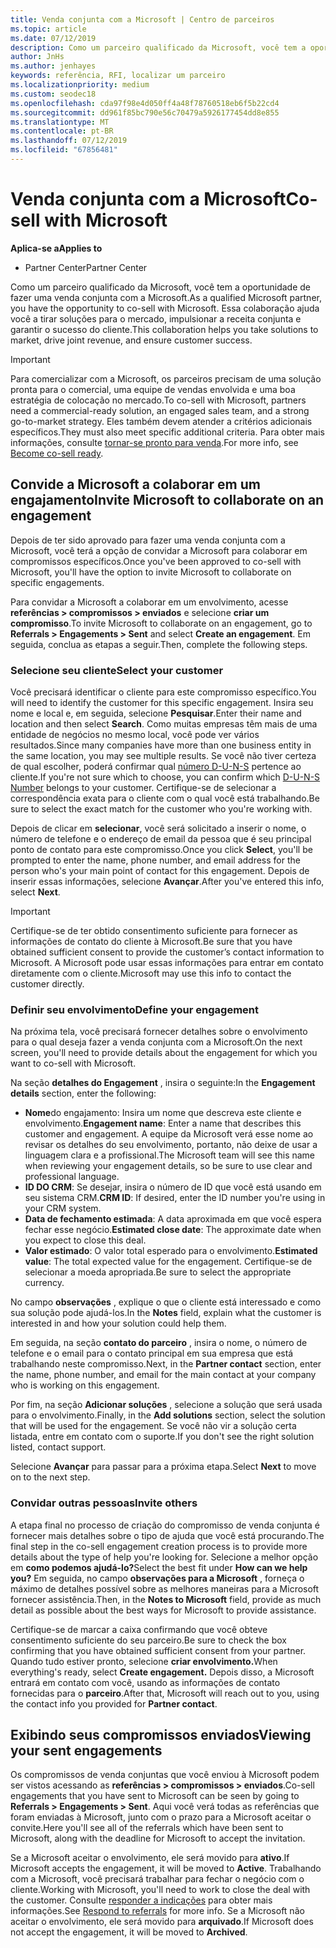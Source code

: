```yaml
---
title: Venda conjunta com a Microsoft | Centro de parceiros
ms.topic: article
ms.date: 07/12/2019
description: Como um parceiro qualificado da Microsoft, você tem a oportunidade de fazer uma venda conjunta com a Microsoft. Essa colaboração ajuda você a tirar soluções para o mercado, impulsionar a receita conjunta e garantir o sucesso do cliente.
author: JnHs
ms.author: jenhayes
keywords: referência, RFI, localizar um parceiro
ms.localizationpriority: medium
ms.custom: seodec18
ms.openlocfilehash: cda97f98e4d050ff4a48f78760518eb6f5b22cd4
ms.sourcegitcommit: dd961f85bc790e56c70479a5926177454dd8e855
ms.translationtype: MT
ms.contentlocale: pt-BR
ms.lasthandoff: 07/12/2019
ms.locfileid: "67856481"
---
```

# <a name="co-sell-with-microsoft"></a><span data-ttu-id="1638f-105">Venda conjunta com a Microsoft</span><span class="sxs-lookup"><span data-stu-id="1638f-105">Co-sell with Microsoft</span></span>

<span data-ttu-id="1638f-106">**Aplica-se a**</span><span class="sxs-lookup"><span data-stu-id="1638f-106">**Applies to**</span></span>

-  <span data-ttu-id="1638f-107">Partner Center</span><span class="sxs-lookup"><span data-stu-id="1638f-107">Partner Center</span></span>

<span data-ttu-id="1638f-108">Como um parceiro qualificado da Microsoft, você tem a oportunidade de fazer uma venda conjunta com a Microsoft.</span><span class="sxs-lookup"><span data-stu-id="1638f-108">As a qualified Microsoft partner, you have the opportunity to co-sell with Microsoft.</span></span> <span data-ttu-id="1638f-109">Essa colaboração ajuda você a tirar soluções para o mercado, impulsionar a receita conjunta e garantir o sucesso do cliente.</span><span class="sxs-lookup"><span data-stu-id="1638f-109">This collaboration helps you take solutions to market, drive joint revenue, and ensure customer success.</span></span>

> [!IMPORTANT]
> <span data-ttu-id="1638f-110">Para comercializar com a Microsoft, os parceiros precisam de uma solução pronta para o comercial, uma equipe de vendas envolvida e uma boa estratégia de colocação no mercado.</span><span class="sxs-lookup"><span data-stu-id="1638f-110">To co-sell with Microsoft, partners need a commercial-ready solution, an engaged sales team, and a strong go-to-market strategy.</span></span> <span data-ttu-id="1638f-111">Eles também devem atender a critérios adicionais específicos.</span><span class="sxs-lookup"><span data-stu-id="1638f-111">They must also meet specific additional criteria.</span></span> <span data-ttu-id="1638f-112">Para obter mais informações, consulte [tornar-se pronto para venda](https://partner.microsoft.com/reach-customers/selling-with-microsoft#become-ready).</span><span class="sxs-lookup"><span data-stu-id="1638f-112">For more info, see [Become co-sell ready](https://partner.microsoft.com/reach-customers/selling-with-microsoft#become-ready).</span></span>

## <a name="invite-microsoft-to-collaborate-on-an-engagement"></a><span data-ttu-id="1638f-113">Convide a Microsoft a colaborar em um engajamento</span><span class="sxs-lookup"><span data-stu-id="1638f-113">Invite Microsoft to collaborate on an engagement</span></span>

<span data-ttu-id="1638f-114">Depois de ter sido aprovado para fazer uma venda conjunta com a Microsoft, você terá a opção de convidar a Microsoft para colaborar em compromissos específicos.</span><span class="sxs-lookup"><span data-stu-id="1638f-114">Once you've been approved to co-sell with Microsoft, you'll have the option to invite Microsoft to collaborate on specific engagements.</span></span>

<span data-ttu-id="1638f-115">Para convidar a Microsoft a colaborar em um envolvimento, acesse **referências > compromissos > enviados** e selecione **criar um compromisso**.</span><span class="sxs-lookup"><span data-stu-id="1638f-115">To invite Microsoft to collaborate on an engagement, go to **Referrals > Engagements > Sent** and select **Create an engagement**.</span></span> <span data-ttu-id="1638f-116">Em seguida, conclua as etapas a seguir.</span><span class="sxs-lookup"><span data-stu-id="1638f-116">Then, complete the following steps.</span></span>

### <a name="select-your-customer"></a><span data-ttu-id="1638f-117">Selecione seu cliente</span><span class="sxs-lookup"><span data-stu-id="1638f-117">Select your customer</span></span>

<span data-ttu-id="1638f-118">Você precisará identificar o cliente para este compromisso específico.</span><span class="sxs-lookup"><span data-stu-id="1638f-118">You will need to identify the customer for this specific engagement.</span></span> <span data-ttu-id="1638f-119">Insira seu nome e local e, em seguida, selecione **Pesquisar**.</span><span class="sxs-lookup"><span data-stu-id="1638f-119">Enter their name and location and then select **Search**.</span></span> <span data-ttu-id="1638f-120">Como muitas empresas têm mais de uma entidade de negócios no mesmo local, você pode ver vários resultados.</span><span class="sxs-lookup"><span data-stu-id="1638f-120">Since many companies have more than one business entity in the same location, you may see multiple results.</span></span> <span data-ttu-id="1638f-121">Se você não tiver certeza de qual escolher, poderá confirmar qual [número D-U-N-S](https://www.dnb.com/duns-number.html) pertence ao cliente.</span><span class="sxs-lookup"><span data-stu-id="1638f-121">If you're not sure which to choose, you can confirm which [D-U-N-S Number](https://www.dnb.com/duns-number.html) belongs to your customer.</span></span> <span data-ttu-id="1638f-122">Certifique-se de selecionar a correspondência exata para o cliente com o qual você está trabalhando.</span><span class="sxs-lookup"><span data-stu-id="1638f-122">Be sure to select the exact match for the customer who you're working with.</span></span> 

<span data-ttu-id="1638f-123">Depois de clicar em **selecionar**, você será solicitado a inserir o nome, o número de telefone e o endereço de email da pessoa que é seu principal ponto de contato para este compromisso.</span><span class="sxs-lookup"><span data-stu-id="1638f-123">Once you click **Select**, you'll be prompted to enter the name, phone number, and email address for the person who's your main point of contact for this engagement.</span></span> <span data-ttu-id="1638f-124">Depois de inserir essas informações, selecione **Avançar**.</span><span class="sxs-lookup"><span data-stu-id="1638f-124">After you've entered this info, select **Next**.</span></span>

> [!IMPORTANT]
> <span data-ttu-id="1638f-125">Certifique-se de ter obtido consentimento suficiente para fornecer as informações de contato do cliente à Microsoft.</span><span class="sxs-lookup"><span data-stu-id="1638f-125">Be sure that you have obtained sufficient consent to provide the customer’s contact information to Microsoft.</span></span> <span data-ttu-id="1638f-126">A Microsoft pode usar essas informações para entrar em contato diretamente com o cliente.</span><span class="sxs-lookup"><span data-stu-id="1638f-126">Microsoft may use this info to contact the customer directly.</span></span>

### <a name="define-your-engagement"></a><span data-ttu-id="1638f-127">Definir seu envolvimento</span><span class="sxs-lookup"><span data-stu-id="1638f-127">Define your engagement</span></span>

<span data-ttu-id="1638f-128">Na próxima tela, você precisará fornecer detalhes sobre o envolvimento para o qual deseja fazer a venda conjunta com a Microsoft.</span><span class="sxs-lookup"><span data-stu-id="1638f-128">On the next screen, you'll need to provide details about the engagement for which you want to co-sell with Microsoft.</span></span>

<span data-ttu-id="1638f-129">Na seção **detalhes do Engagement** , insira o seguinte:</span><span class="sxs-lookup"><span data-stu-id="1638f-129">In the **Engagement details** section, enter the following:</span></span>
- <span data-ttu-id="1638f-130">**Nome**do engajamento: Insira um nome que descreva este cliente e envolvimento.</span><span class="sxs-lookup"><span data-stu-id="1638f-130">**Engagement name**: Enter a name that describes this customer and engagement.</span></span> <span data-ttu-id="1638f-131">A equipe da Microsoft verá esse nome ao revisar os detalhes do seu envolvimento, portanto, não deixe de usar a linguagem clara e a profissional.</span><span class="sxs-lookup"><span data-stu-id="1638f-131">The Microsoft team will see this name when reviewing your engagement details, so be sure to use clear and professional language.</span></span>
- <span data-ttu-id="1638f-132">**ID DO CRM**: Se desejar, insira o número de ID que você está usando em seu sistema CRM.</span><span class="sxs-lookup"><span data-stu-id="1638f-132">**CRM ID**: If desired, enter the ID number you're using in your CRM system.</span></span>
- <span data-ttu-id="1638f-133">**Data de fechamento estimada**: A data aproximada em que você espera fechar esse negócio.</span><span class="sxs-lookup"><span data-stu-id="1638f-133">**Estimated close date**: The approximate date when you expect to close this deal.</span></span>
- <span data-ttu-id="1638f-134">**Valor estimado**: O valor total esperado para o envolvimento.</span><span class="sxs-lookup"><span data-stu-id="1638f-134">**Estimated value**: The total expected value for the engagement.</span></span> <span data-ttu-id="1638f-135">Certifique-se de selecionar a moeda apropriada.</span><span class="sxs-lookup"><span data-stu-id="1638f-135">Be sure to select the appropriate currency.</span></span>

<span data-ttu-id="1638f-136">No campo **observações** , explique o que o cliente está interessado e como sua solução pode ajudá-los.</span><span class="sxs-lookup"><span data-stu-id="1638f-136">In the **Notes** field, explain what the customer is interested in and how your solution could help them.</span></span>

 <span data-ttu-id="1638f-137">Em seguida, na seção **contato do parceiro** , insira o nome, o número de telefone e o email para o contato principal em sua empresa que está trabalhando neste compromisso.</span><span class="sxs-lookup"><span data-stu-id="1638f-137">Next, in the **Partner contact** section, enter the name, phone number, and email for the main contact at your company who is working on this engagement.</span></span>

<span data-ttu-id="1638f-138">Por fim, na seção **Adicionar soluções** , selecione a solução que será usada para o envolvimento.</span><span class="sxs-lookup"><span data-stu-id="1638f-138">Finally, in the **Add solutions** section, select the solution that will be used for the engagement.</span></span> <span data-ttu-id="1638f-139">Se você não vir a solução certa listada, entre em contato com o suporte.</span><span class="sxs-lookup"><span data-stu-id="1638f-139">If you don't see the right solution listed, contact support.</span></span>

<span data-ttu-id="1638f-140">Selecione **Avançar** para passar para a próxima etapa.</span><span class="sxs-lookup"><span data-stu-id="1638f-140">Select **Next** to move on to the next step.</span></span>

### <a name="invite-others"></a><span data-ttu-id="1638f-141">Convidar outras pessoas</span><span class="sxs-lookup"><span data-stu-id="1638f-141">Invite others</span></span>

<span data-ttu-id="1638f-142">A etapa final no processo de criação do compromisso de venda conjunta é fornecer mais detalhes sobre o tipo de ajuda que você está procurando.</span><span class="sxs-lookup"><span data-stu-id="1638f-142">The final step in the co-sell engagement creation process is to provide more details about the type of help you're looking for.</span></span> <span data-ttu-id="1638f-143">Selecione a melhor opção em **como podemos ajudá-lo?**</span><span class="sxs-lookup"><span data-stu-id="1638f-143">Select the best fit under **How can we help you?**</span></span> <span data-ttu-id="1638f-144">Em seguida, no campo **observações para a Microsoft** , forneça o máximo de detalhes possível sobre as melhores maneiras para a Microsoft fornecer assistência.</span><span class="sxs-lookup"><span data-stu-id="1638f-144">Then, in the **Notes to Microsoft** field, provide as much detail as possible about the best ways for Microsoft to provide assistance.</span></span>

<span data-ttu-id="1638f-145">Certifique-se de marcar a caixa confirmando que você obteve consentimento suficiente do seu parceiro.</span><span class="sxs-lookup"><span data-stu-id="1638f-145">Be sure to check the box confirming that you have obtained sufficient consent from your partner.</span></span> <span data-ttu-id="1638f-146">Quando tudo estiver pronto, selecione **criar envolvimento.**</span><span class="sxs-lookup"><span data-stu-id="1638f-146">When everything's ready, select **Create engagement.**</span></span> <span data-ttu-id="1638f-147">Depois disso, a Microsoft entrará em contato com você, usando as informações de contato fornecidas para o **parceiro**.</span><span class="sxs-lookup"><span data-stu-id="1638f-147">After that, Microsoft will reach out to you, using the contact info you provided for **Partner contact**.</span></span>

## <a name="viewing-your-sent-engagements"></a><span data-ttu-id="1638f-148">Exibindo seus compromissos enviados</span><span class="sxs-lookup"><span data-stu-id="1638f-148">Viewing your sent engagements</span></span>

<span data-ttu-id="1638f-149">Os compromissos de venda conjuntas que você enviou à Microsoft podem ser vistos acessando as **referências > compromissos > enviados**.</span><span class="sxs-lookup"><span data-stu-id="1638f-149">Co-sell engagements that you have sent to Microsoft can be seen by going to **Referrals > Engagements > Sent**.</span></span> <span data-ttu-id="1638f-150">Aqui você verá todas as referências que foram enviadas à Microsoft, junto com o prazo para a Microsoft aceitar o convite.</span><span class="sxs-lookup"><span data-stu-id="1638f-150">Here you'll see all of the referrals which have been sent to Microsoft, along with the deadline for Microsoft to accept the invitation.</span></span>

<span data-ttu-id="1638f-151">Se a Microsoft aceitar o envolvimento, ele será movido para **ativo**.</span><span class="sxs-lookup"><span data-stu-id="1638f-151">If Microsoft accepts the engagement, it will be moved to **Active**.</span></span> <span data-ttu-id="1638f-152">Trabalhando com a Microsoft, você precisará trabalhar para fechar o negócio com o cliente.</span><span class="sxs-lookup"><span data-stu-id="1638f-152">Working with Microsoft, you'll need to work to close the deal with the customer.</span></span> <span data-ttu-id="1638f-153">Consulte [responder a indicações](responding-to-referrals.md) para obter mais informações.</span><span class="sxs-lookup"><span data-stu-id="1638f-153">See [Respond to referrals](responding-to-referrals.md) for more info.</span></span> <span data-ttu-id="1638f-154">Se a Microsoft não aceitar o envolvimento, ele será movido para **arquivado**.</span><span class="sxs-lookup"><span data-stu-id="1638f-154">If Microsoft does not accept the engagement, it will be moved to **Archived**.</span></span>
